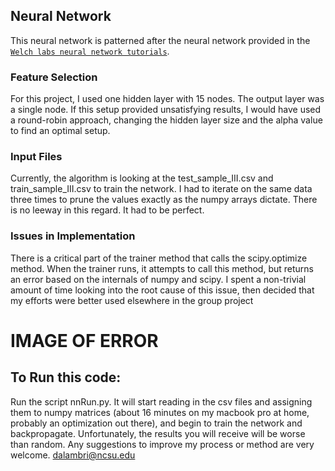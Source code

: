## Neural Network

This neural network is patterned after the neural network provided in the [`Welch labs neural network tutorials`](http://www.welchlabs.com/blog/2015/1/16/neural-networks-demystified-part-1-data-and-architecture).  

### Feature Selection
For this project, I used one hidden layer with 15 nodes.  The output layer was a single node.  If this setup provided unsatisfying results, I would have used a round-robin approach, changing the hidden layer size and the alpha value to find an optimal setup.  

### Input Files
Currently, the algorithm is looking at the test_sample_III.csv and train_sample_III.csv to train the network.  I had to iterate on the same data three times to prune the values exactly as the numpy arrays dictate.  There is no leeway in this regard.  It had to be perfect.

### Issues in Implementation
There is a critical part of the trainer method that calls the scipy.optimize method.  When the trainer runs, it attempts to call this method, but returns an error based on the internals of numpy and scipy.  I spent a non-trivial amount of time looking into the root cause of this issue, then decided that my efforts were better used elsewhere in the group project

# IMAGE OF ERROR

## To Run this code:
Run the script nnRun.py.  It will start reading in the csv files and assigning them to numpy matrices (about 16 minutes on my macbook pro at home, probably an optimization out there), and begin to train the network and backpropagate.  Unfortunately, the results you will receive will be worse than random.  Any suggestions to improve my process or method are very welcome.  dalambri@ncsu.edu
